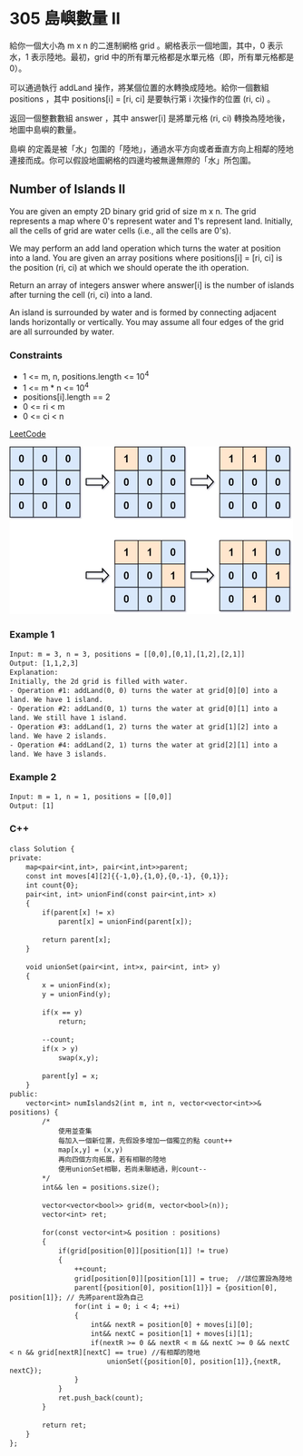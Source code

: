# 305 島嶼數量 II

給你一個大小為 m x n 的二進制網格 grid 。網格表示一個地圖，其中，0 表示水，1 表示陸地。最初，grid 中的所有單元格都是水單元格（即，所有單元格都是 0）。

可以通過執行 addLand 操作，將某個位置的水轉換成陸地。給你一個數組 positions ，其中 positions[i] = [ri, ci] 是要執行第 i 次操作的位置 (ri, ci) 。

返回一個整數數組 answer ，其中 answer[i] 是將單元格 (ri, ci) 轉換為陸地後，地圖中島嶼的數量。

島嶼 的定義是被「水」包圍的「陸地」，通過水平方向或者垂直方向上相鄰的陸地連接而成。你可以假設地圖網格的四邊均被無邊無際的「水」所包圍。

##  Number of Islands II

You are given an empty 2D binary grid grid of size m x n. The grid represents a map where 0's represent water and 1's represent land. Initially, all the cells of grid are water cells (i.e., all the cells are 0's).

We may perform an add land operation which turns the water at position into a land. You are given an array positions where positions[i] = [ri, ci] is the position (ri, ci) at which we should operate the ith operation.

Return an array of integers answer where answer[i] is the number of islands after turning the cell (ri, ci) into a land.

An island is surrounded by water and is formed by connecting adjacent lands horizontally or vertically. You may assume all four edges of the grid are all surrounded by water.

### Constraints

* 1 <= m, n, positions.length <= 10<sup>4</sup>
* 1 <= m * n <= 10<sup>4</sup>
* positions[i].length == 2
* 0 <= ri < m
* 0 <= ci < n

[LeetCode](https://leetcode-cn.com/problems/smallest-rectangle-enclosing-black-pixels/)


<img src="img/305.jpg" width = "500"/>

### Example 1

```
Input: m = 3, n = 3, positions = [[0,0],[0,1],[1,2],[2,1]]
Output: [1,1,2,3]
Explanation:
Initially, the 2d grid is filled with water.
- Operation #1: addLand(0, 0) turns the water at grid[0][0] into a land. We have 1 island.
- Operation #2: addLand(0, 1) turns the water at grid[0][1] into a land. We still have 1 island.
- Operation #3: addLand(1, 2) turns the water at grid[1][2] into a land. We have 2 islands.
- Operation #4: addLand(2, 1) turns the water at grid[2][1] into a land. We have 3 islands.
```

### Example 2

```
Input: m = 1, n = 1, positions = [[0,0]]
Output: [1]
```

### C++ 

```
class Solution {
private:
    map<pair<int,int>, pair<int,int>>parent;
    const int moves[4][2]{{-1,0},{1,0},{0,-1}, {0,1}};
    int count{0};
    pair<int, int> unionFind(const pair<int,int> x)
    {
        if(parent[x] != x)
            parent[x] = unionFind(parent[x]);
        
        return parent[x];
    }

    void unionSet(pair<int, int>x, pair<int, int> y)
    {
        x = unionFind(x);
        y = unionFind(y);

        if(x == y)
            return;
        
        --count;
        if(x > y)
            swap(x,y);

        parent[y] = x;
    }
public:
    vector<int> numIslands2(int m, int n, vector<vector<int>>& positions) {
        /*
            使用並查集
            每加入一個新位置，先假設多增加一個獨立的點 count++
            map[x,y] = (x,y)
            再向四個方向拓展，若有相聯的陸地
            使用unionSet相聯，若尚未聯結過，則count--
        */
        int&& len = positions.size();

        vector<vector<bool>> grid(m, vector<bool>(n));    
        vector<int> ret;

        for(const vector<int>& position : positions)
        {
            if(grid[position[0]][position[1]] != true)
            {
                ++count;
                grid[position[0]][position[1]] = true;  //該位置設為陸地
                parent[{position[0], position[1]}] = {position[0], position[1]}; // 先將parent設為自己
                for(int i = 0; i < 4; ++i)
                {
                    int&& nextR = position[0] + moves[i][0];
                    int&& nextC = position[1] + moves[i][1];
                    if(nextR >= 0 && nextR < m && nextC >= 0 && nextC < n && grid[nextR][nextC] == true) //有相鄰的陸地
                        unionSet({position[0], position[1]},{nextR, nextC});
                }
            }
            ret.push_back(count);
        }

        return ret;
    }
};
```


